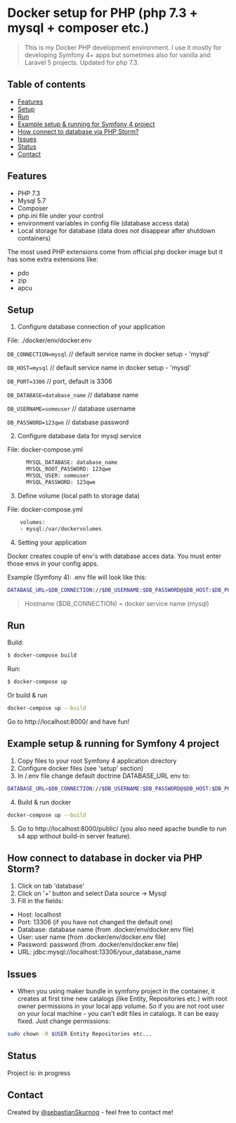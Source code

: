 # Docker setup for PHP (php 7.3 + mysql + composer etc.)
> This is my Docker PHP development environment. I use it mostly for developing Symfony 4+ apps but sometimes also for vanilla and Laravel 5 projects. Updated for php 7.3.

## Table of contents
* [Features](#Features)
* [Setup](#Setup)
* [Run](#Run)
* [Example setup & running for Symfony 4 project ](#example)
* [How connect to database via PHP Storm?](#how)
* [Issues](#Issues)
* [Status](#Status)
* [Contact](#contact)

## Features
* PHP 7.3
* Mysql 5.7
* Composer
* php.ini file under your control
* environment variables in config file (database access data)
* Local storage for database (data does not disappear after shutdown containers)

The most used PHP extensions come from official php docker image but it has some extra extensions like:
* pdo
* zip
* apcu

## Setup

1. Configure database connection of your application

File: ./docker/env/docker.env 

`DB_CONNECTION=mysql` // default service name in docker setup - 'mysql'

`DB_HOST=mysql` // default service name in docker setup - 'mysql'

`DB_PORT=3306` // port, default is 3306

`DB_DATABASE=database_name` // database name

`DB_USERNAME=someuser` // database username

`DB_PASSWORD=123qwe` // database password

2. Configure database data for mysql service

File: docker-compose.yml

```sh
      MYSQL_DATABASE: database_name
      MYSQL_ROOT_PASSWORD: 123qwe
      MYSQL_USER: someuser
      MYSQL_PASSWORD: 123qwe
```
3. Define volume (local path to storage data)

File: docker-compose.yml

```sh
    volumes:
    - mysql:/var/dockervolumes
```

4. Setting your application

Docker creates couple of env's with database acces data. You must enter those envs in your config apps.

Example (Symfony 4): .env file will look like this:

```sh
DATABASE_URL=$DB_CONNECTION://$DB_USERNAME:$DB_PASSWORD@$DB_HOST:$DB_PORT/$DB_DATABASE
```

> Hostname ($DB_CONNECTION) = docker service name (mysql)

## Run

Build:

```sh
$ docker-compose build
```

Run:

```sh
$ docker-compose up
```

Or build & run

```sh
docker-compose up --build
```

Go to http://localhost:8000/ and have fun!

## <a name="example"></a> Example setup & running for Symfony 4 project
1. Copy files to your root Symfony 4 application directory
2. Configure docker files (see 'setup' section)
3. In /.env file change default doctrine DATABASE_URL env to:

```sh
DATABASE_URL=$DB_CONNECTION://$DB_USERNAME:$DB_PASSWORD@$DB_HOST:$DB_PORT/$DB_DATABASE
```
4. Build & run docker

```sh
docker-compose up --build
```
5. Go to http://localhost:8000/public/ (you also need apache bundle to run s4 app without build-in server feature).


## <a name="how"></a> How connect to database in docker via PHP Storm?
1. Click on tab 'database'
2. Click on '+' button and select Data source -> Mysql
3. Fill in the fields:
- Host: localhost
- Port: 13306 (if you have not changed the default one)
- Database: database name (from .docker/env/docker.env file)
- User: user name (from .docker/env/docker.env file)
- Password: password (from .docker/env/docker.env file)
- URL: jdbc:mysql://localhost:13306/your_database_name
 

## Issues
* When you using maker bundle in symfony project in the container, it creates at first time new catalogs (like Entity, Repositories etc.) with root owner permissions in your local app volume. So if you are not root user on your local machine - you can't edit files in catalogs. It can be easy fixed. Just change permissions:

```bash
sudo chown -R $USER Entity Repositories etc...
```

## Status
Project is: in progress

## Contact
Created by [@sebastianSkurnog](http://www.skurnog.com/) - feel free to contact me!
